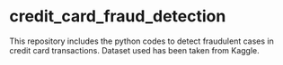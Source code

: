 # credit_card_fraud_detection
This repository includes the python codes to detect fraudulent cases in credit card transactions. Dataset used has been taken from Kaggle.

